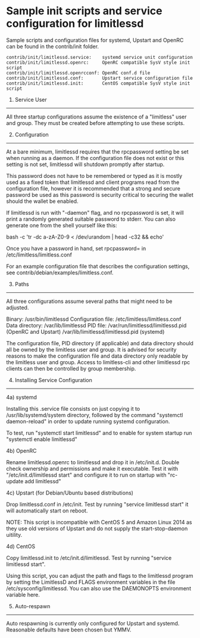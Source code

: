 Sample init scripts and service configuration for limitlessd
==========================================================

Sample scripts and configuration files for systemd, Upstart and OpenRC
can be found in the contrib/init folder.

    contrib/init/limitlessd.service:    systemd service unit configuration
    contrib/init/limitlessd.openrc:     OpenRC compatible SysV style init script
    contrib/init/limitlessd.openrcconf: OpenRC conf.d file
    contrib/init/limitlessd.conf:       Upstart service configuration file
    contrib/init/limitlessd.init:       CentOS compatible SysV style init script

1. Service User
---------------------------------

All three startup configurations assume the existence of a "limitless" user
and group.  They must be created before attempting to use these scripts.

2. Configuration
---------------------------------

At a bare minimum, limitlessd requires that the rpcpassword setting be set
when running as a daemon.  If the configuration file does not exist or this
setting is not set, limitlessd will shutdown promptly after startup.

This password does not have to be remembered or typed as it is mostly used
as a fixed token that limitlessd and client programs read from the configuration
file, however it is recommended that a strong and secure password be used
as this password is security critical to securing the wallet should the
wallet be enabled.

If limitlessd is run with "-daemon" flag, and no rpcpassword is set, it will
print a randomly generated suitable password to stderr.  You can also
generate one from the shell yourself like this:

bash -c 'tr -dc a-zA-Z0-9 < /dev/urandom | head -c32 && echo'

Once you have a password in hand, set rpcpassword= in /etc/limitless/limitless.conf

For an example configuration file that describes the configuration settings,
see contrib/debian/examples/limitless.conf.

3. Paths
---------------------------------

All three configurations assume several paths that might need to be adjusted.

Binary:              /usr/bin/limitlessd
Configuration file:  /etc/limitless/limitless.conf
Data directory:      /var/lib/limitlessd
PID file:            /var/run/limitlessd/limitlessd.pid (OpenRC and Upstart)
                     /var/lib/limitlessd/limitlessd.pid (systemd)

The configuration file, PID directory (if applicable) and data directory
should all be owned by the limitless user and group.  It is advised for security
reasons to make the configuration file and data directory only readable by the
limitless user and group.  Access to limitless-cli and other limitlessd rpc clients
can then be controlled by group membership.

4. Installing Service Configuration
-----------------------------------

4a) systemd

Installing this .service file consists on just copying it to
/usr/lib/systemd/system directory, followed by the command
"systemctl daemon-reload" in order to update running systemd configuration.

To test, run "systemctl start limitlessd" and to enable for system startup run
"systemctl enable limitlessd"

4b) OpenRC

Rename limitlessd.openrc to limitlessd and drop it in /etc/init.d.  Double
check ownership and permissions and make it executable.  Test it with
"/etc/init.d/limitlessd start" and configure it to run on startup with
"rc-update add limitlessd"

4c) Upstart (for Debian/Ubuntu based distributions)

Drop limitlessd.conf in /etc/init.  Test by running "service limitlessd start"
it will automatically start on reboot.

NOTE: This script is incompatible with CentOS 5 and Amazon Linux 2014 as they
use old versions of Upstart and do not supply the start-stop-daemon uitility.

4d) CentOS

Copy limitlessd.init to /etc/init.d/limitlessd. Test by running "service limitlessd start".

Using this script, you can adjust the path and flags to the limitlessd program by
setting the LimitlessD and FLAGS environment variables in the file
/etc/sysconfig/limitlessd. You can also use the DAEMONOPTS environment variable here.

5. Auto-respawn
-----------------------------------

Auto respawning is currently only configured for Upstart and systemd.
Reasonable defaults have been chosen but YMMV.

